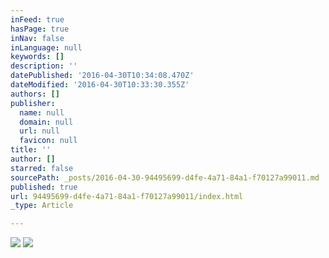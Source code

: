 ```yaml
---
inFeed: true
hasPage: true
inNav: false
inLanguage: null
keywords: []
description: ''
datePublished: '2016-04-30T10:34:08.470Z'
dateModified: '2016-04-30T10:33:30.355Z'
authors: []
publisher:
  name: null
  domain: null
  url: null
  favicon: null
title: ''
author: []
starred: false
sourcePath: _posts/2016-04-30-94495699-d4fe-4a71-84a1-f70127a99011.md
published: true
url: 94495699-d4fe-4a71-84a1-f70127a99011/index.html
_type: Article

---
```

![](https://the-grid-user-content.s3-us-west-2.amazonaws.com/67537430-3a8c-43a9-a0b6-75e4abaf05a9.jpg)
![](https://the-grid-user-content.s3-us-west-2.amazonaws.com/f3f19b8f-5945-4710-a317-a1c6da8609f4.jpg)